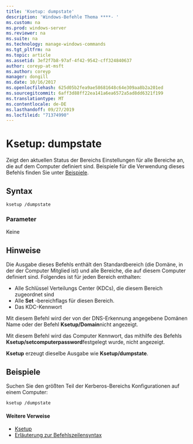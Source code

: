 ```yaml
---
title: 'Ksetup: dumpstate'
description: 'Windows-Befehle Thema ****- '
ms.custom: na
ms.prod: windows-server
ms.reviewer: na
ms.suite: na
ms.technology: manage-windows-commands
ms.tgt_pltfrm: na
ms.topic: article
ms.assetid: 3ef2f7b8-97af-4f42-9542-cff324840637
author: coreyp-at-msft
ms.author: coreyp
manager: dongill
ms.date: 10/16/2017
ms.openlocfilehash: 625d05b2fea9ae58681648c64e309aa8b2a201ed
ms.sourcegitcommit: 6aff3d88ff22ea141a6ea6572a5ad8dd6321f199
ms.translationtype: MT
ms.contentlocale: de-DE
ms.lasthandoff: 09/27/2019
ms.locfileid: "71374990"
---
```

# <a name="ksetupdumpstate"></a>Ksetup: dumpstate



Zeigt den aktuellen Status der Bereichs Einstellungen für alle Bereiche an, die auf dem Computer definiert sind. Beispiele für die Verwendung dieses Befehls finden Sie unter [Beispiele](#BKMK_Examples).

## <a name="syntax"></a>Syntax

```
ksetup /dumpstate
```

### <a name="parameters"></a>Parameter

Keine

## <a name="remarks"></a>Hinweise

Die Ausgabe dieses Befehls enthält den Standardbereich (die Domäne, in der der Computer Mitglied ist) und alle Bereiche, die auf diesem Computer definiert sind. Folgendes ist für jeden Bereich enthalten:
-   Alle Schlüssel Verteilungs Center (KDCs), die diesem Bereich zugeordnet sind
-   Alle **Set** -bereichflags für diesen Bereich.
-   Das KDC-Kennwort

Mit diesem Befehl wird der von der DNS-Erkennung angegebene Domänen Name oder der Befehl **Ksetup/Domain**nicht angezeigt.

Mit diesem Befehl wird das Computer Kennwort, das mithilfe des Befehls **Ksetup/setcomputerpassword**festgelegt wurde, nicht angezeigt.

**Ksetup** erzeugt dieselbe Ausgabe wie **Ksetup/dumpstate**.

## <a name="BKMK_Examples"></a>Beispiele

Suchen Sie den größten Teil der Kerberos-Bereichs Konfigurationen auf einem Computer:
```
ksetup /dumpstate
```

#### <a name="additional-references"></a>Weitere Verweise

-   [Ksetup](ksetup.md)
-   [Erläuterung zur Befehlszeilensyntax](command-line-syntax-key.md)